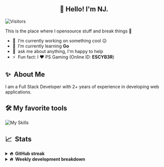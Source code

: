 <h2 align="center">👋 Hello! I'm NJ.</h2>

![Visitors](https://visitor-badge.glitch.me/badge?page_id=n-jaisabai.n-jaisabai)

This is the place where I opensource stuff and break things :rofl:

- 🔭 &nbsp;I’m currently working on something cool :wink:
- 🌱 &nbsp;I’m currently learning **Go**
- 💬 &nbsp;ask me about anything, I'm happy to help
- ⚡ &nbsp;Fun fact: I ❤️ PS Gaming (Online ID: **ESCYB3R**)

## ✨ &nbsp;About Me
  I am a Full Stack Developer with 2+ years of experience in developing web applications.</p>
  
## 🛠️ My favorite tools
![My Skills](https://skillicons.dev/icons?i=vue,go,nodejs,ts,js,python,postgres,mongodb,redis,git,docker,vscode)

## 📈 &nbsp;Stats
  
  <details>
  <summary><b>🔥 &nbsp;GitHub streak</b></summary>
  <br/>
  
  [![GitHub Streak](http://github-readme-streak-stats.herokuapp.com?user=n-jaisabai&theme=github-dark-blue&hide_border=true)](https://git.io/streak-stats)
  
  </details>
  
  <details>
  <summary><b>🔥 &nbsp;Weekly development breakdown</b></summary>
  <br/>
  
  <!--START_SECTION:waka-->

```text
Python           8 hrs 55 mins   ████████████████████▒░░░░   80.70 %
SQL              35 mins         █▒░░░░░░░░░░░░░░░░░░░░░░░   05.36 %
Bash             26 mins         █░░░░░░░░░░░░░░░░░░░░░░░░   04.06 %
YAML             24 mins         █░░░░░░░░░░░░░░░░░░░░░░░░   03.73 %
Go               17 mins         ▓░░░░░░░░░░░░░░░░░░░░░░░░   02.67 %
TypeScript       13 mins         ▓░░░░░░░░░░░░░░░░░░░░░░░░   02.10 %
```

<!--END_SECTION:waka-->
  <b>Note:</b> Top languages is only a metric of the languages my weekly code consists of and doesn't reflect experience or skill level.
  </details>
